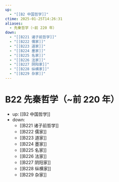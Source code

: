 ```yaml
---
up:
  - "[[B2 中国哲学]]"
ctime: 2025-01-25T14:26:31
aliases:
  - 先秦哲学（~前 220 年）
down:
  - "[[B221 诸子前哲学]]"
  - "[[B222 儒家]]"
  - "[[B223 道家]]"
  - "[[B224 墨家]]"
  - "[[B225 名家]]"
  - "[[B226 法家]]"
  - "[[B227 阴阳家]]"
  - "[[B228 纵横家]]"
  - "[[B229 杂家]]"
---
```


# B22 先秦哲学（~前 220 年）

- up: [[B2 中国哲学]]
- down:	
	- [[B221 诸子前哲学]]
	- [[B222 儒家]]
	- [[B223 道家]]
	- [[B224 墨家]]
	- [[B225 名家]]
	- [[B226 法家]]
	- [[B227 阴阳家]]
	- [[B228 纵横家]]
	- [[B229 杂家]]
	
